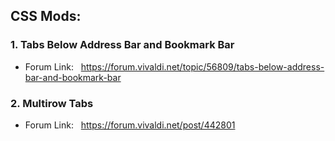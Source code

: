 ## CSS Mods:

### 1. Tabs Below Address Bar and Bookmark Bar

- Forum Link: &nbsp; https://forum.vivaldi.net/topic/56809/tabs-below-address-bar-and-bookmark-bar

### 2. Multirow Tabs

- Forum Link: &nbsp; https://forum.vivaldi.net/post/442801
